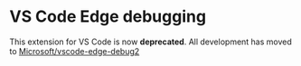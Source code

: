 # VS Code Edge debugging
This extension for VS Code is now **deprecated**. 
All development has moved to [Microsoft/vscode-edge-debug2](https://github.com/Microsoft/vscode-edge-debug2)

